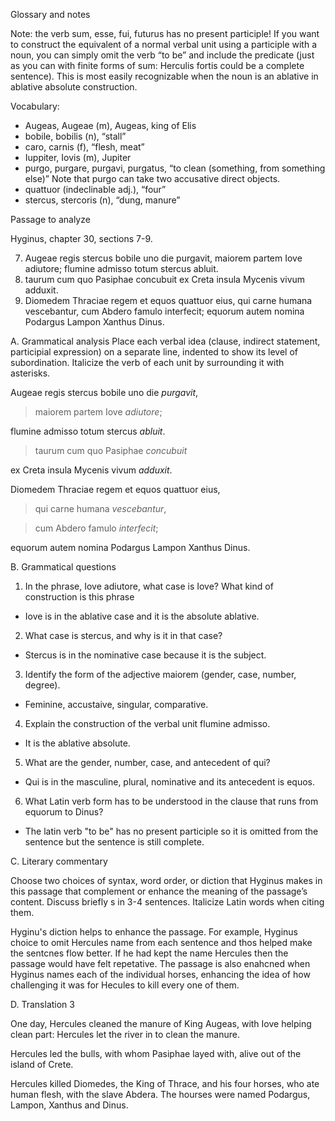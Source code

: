 Glossary and notes

Note: the verb sum, esse, fui, futurus has no present participle! If you want to construct the equivalent of a normal verbal unit using a participle with a noun, you can simply omit the verb “to be” and include the predicate (just as you can with finite forms of sum: Herculis fortis could be a complete sentence). This is most easily recognizable when the noun is an ablative in ablative absolute construction.

Vocabulary:

- Augeas, Augeae (m), Augeas, king of Elis
- bobile, bobilis (n), “stall”
- caro, carnis (f), “flesh, meat”
- Iuppiter, Iovis (m), Jupiter
- purgo, purgare, purgavi, purgatus, “to clean (something, from something else)” Note that purgo can take two accusative direct objects.
- quattuor (indeclinable adj.), “four”
- stercus, stercoris (n), “dung, manure”


Passage to analyze

Hyginus, chapter 30, sections 7-9.

7. Augeae regis stercus bobile uno die purgavit, maiorem partem Iove adiutore; flumine admisso totum stercus abluit.
8. taurum cum quo Pasiphae concubuit ex Creta insula Mycenis vivum adduxit.
9. Diomedem Thraciae regem et equos quattuor eius, qui carne humana vescebantur, cum Abdero famulo interfecit; equorum autem nomina Podargus Lampon Xanthus Dinus.

A. Grammatical analysis
Place each verbal idea (clause, indirect statement, participial expression) on a separate line, indented to show its level of subordination. Italicize the verb of each unit by surrounding it with asterisks.

Augeae regis stercus bobile uno die *purgavit*,

>maiorem partem Iove *adiutore*;

flumine admisso totum stercus *abluit*.




>taurum cum quo Pasiphae *concubuit*

ex Creta insula Mycenis vivum *adduxit*.




Diomedem Thraciae regem et equos quattuor eius,

>qui carne humana *vescebantur*,

>cum Abdero famulo *interfecit*;

equorum autem nomina Podargus Lampon Xanthus Dinus.




B. Grammatical questions
1. In the phrase, Iove adiutore, what case is Iove? What kind of construction is this phrase
- Iove is in the ablative case and it is the absolute ablative.
2. What case is stercus, and why is it in that case?
- Stercus is in the nominative case because it is the subject.
3. Identify the form of the adjective maiorem (gender, case, number, degree).
- Feminine, accustaive, singular, comparative.
4. Explain the construction of the verbal unit flumine admisso.
- It is the ablative absolute.
5. What are the gender, number, case, and antecedent of qui?
- Qui is in the masculine, plural, nominative and its antecedent is equos.
6. What Latin verb form has to be understood in the clause that runs from equorum to Dinus?
- The latin verb "to be" has no present participle so it is omitted from the sentence but the sentence is still complete.




C. Literary commentary

Choose two choices of syntax, word order, or diction that Hyginus makes in this passage that complement or enhance the meaning of the passage’s content. Discuss briefly s in 3-4 sentences. Italicize Latin words when citing them.


Hyginu's diction helps to enhance the passage. For example, Hyginus choice to omit Hercules name from each sentence and thos helped make the sentcnes flow better. If he had kept the name Hercules then the passage would have felt repetative. The passage is also enahcned when Hyginus names each of the individual horses, enhancing the idea of how challenging it was for Hecules to kill every one of them.



D. Translation 3

One day, Hercules cleaned the manure of King Augeas, with Iove helping clean part: Hercules let the river in to clean the manure.

Hercules led the bulls, with whom Pasiphae layed with, alive out of the island of Crete.

Hercules killed Diomedes, the King of Thrace, and his four horses, who ate human flesh, with the slave Abdera. The hourses were named Podargus, Lampon, Xanthus and Dinus.
